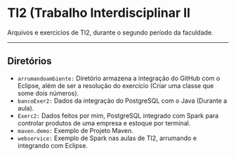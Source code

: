 # TI2 (Trabalho Interdisciplinar II
Arquivos e exercicios de TI2, durante o segundo período da faculdade.

-------------------------------

## Diretórios

- `arrumandoambiente:` Diretório armazena a integração do GitHub com o Eclipse, além de ser a resolução do exercício 
(Criar uma classe que some dois números).
- `bancoExer2:` Dados da integração do PostgreSQL com o Java (Durante a aula).
- `Exerc2:` Dados feitos por mim, PostgreSQL integrado com Spark para controlar produtos de uma empresa e estoque por terminal.
- `maven.demo:` Exemplo de Projeto Maven.
- `webservice:` Exemplo de Spark nas aulas de TI2, arrumando e integrando com Eclipse.